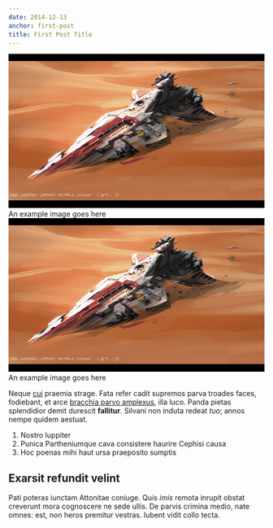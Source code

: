 ```yaml
---
date: 2014-12-13
anchor: first-post
title: First Post Title
---
```


<aside class="extra-info">
    <img src="images/example.jpg" alt="Example" />
    <span class="caption">An example image goes here</span>
</aside>

<aside class="extra-info">
    <img src="images/example.jpg" alt="Example" />
    <span class="caption">An example image goes here</span>
</aside>


Neque [cui](http://heeeeeeeey.com/) praemia strage. Fata refer cadit supremos
parva troades faces, fodiebant, et arce [bracchia parvo
amplexus](http://zombo.com/), illa luco. Panda pietas splendidior demit durescit
**fallitur**. Silvani non induta redeat *tuo*; annos nempe quidem aestuat.

1. Nostro Iuppiter
2. Punica Partheniumque cava consistere haurire Cephisi causa
3. Hoc poenas mihi haut ursa praeposito sumptis

## Exarsit refundit velint

Pati poteras iunctam Attonitae coniuge. Quis *imis* remota inrupit obstat
creverunt mora cognoscere ne sede ullis. De parvis crimina medio, nate omnes:
est, non heros premitur vestras. Iubent vidit collo tecta.
